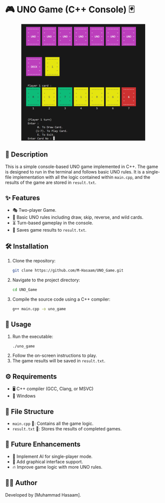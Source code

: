# 🎮 UNO Game (C++ Console) 🃏

<p align="center">
  <img src="preview/UNO_preveiw.png" alt="UNO Game Preview" width="400"/>
</p>

## 📌 Description
This is a simple console-based UNO game implemented in C++. The game is designed to run in the terminal and follows basic UNO rules. It is a single-file implementation with all the logic contained within `main.cpp`, and the results of the game are stored in `result.txt`.

## ✨ Features
- 🎭 Two-player Game.
- 🔄 Basic UNO rules including draw, skip, reverse, and wild cards.
- ⏳ Turn-based gameplay in the console.
- 📝 Saves game results to `result.txt`.

## 🛠 Installation
1. Clone the repository:
   ```sh
   git clone https://github.com/M-Hasaam/UNO_Game.git
   ```
2. Navigate to the project directory:
   ```sh
   cd UNO_Game
   ```
3. Compile the source code using a C++ compiler:
   ```sh
   g++ main.cpp -o uno_game
   ```

## 🚀 Usage
1. Run the executable:
   ```sh
   ./uno_game
   ```
2. Follow the on-screen instructions to play.
3. The game results will be saved in `result.txt`.

## ⚙ Requirements
- 🖥 C++ compiler (GCC, Clang, or MSVC)
- 🏁 Windows

## 📂 File Structure
- `main.cpp` 📜: Contains all the game logic.
- `result.txt` 📝: Stores the results of completed games.

## 🚧 Future Enhancements
- 🤖 Implement AI for single-player mode.
- 🎨 Add graphical interface support.
- 🔥 Improve game logic with more UNO rules.

## 👨‍💻 Author
Developed by [Muhammad Hasaam].


